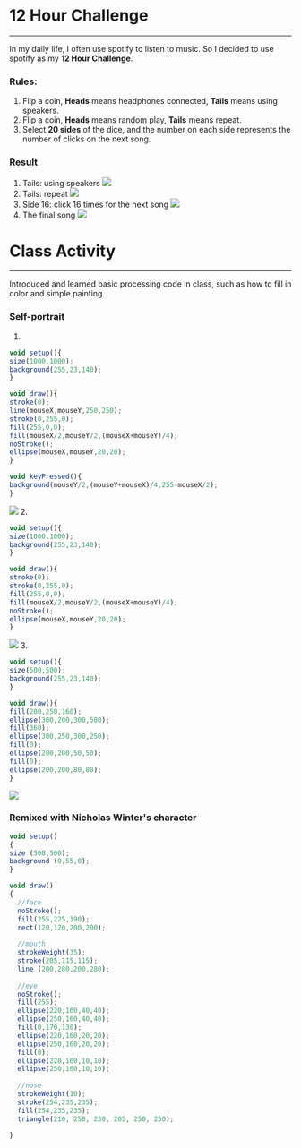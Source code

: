 # 12 Hour Challenge
***
In my daily life, I often use spotify to listen to music. So I decided to use spotify as my **12 Hour Challenge**.

### Rules:
1. Flip a coin, **Heads** means headphones connected, **Tails** means using speakers.
2. Flip a coin, **Heads** means random play, **Tails** means repeat.
3. Select **20 sides** of the dice, and the number on each side represents the number of clicks on the next song.

### Result

1. Tails: using speakers
![](https://github.com/GarveyMak123/Slave-to-the-Algorithm/blob/master/week%202/1.png)
2. Tails: repeat
![](https://github.com/GarveyMak123/Slave-to-the-Algorithm/blob/master/week%202/2.png)
3. Side 16: click 16 times for the next song
![](https://github.com/GarveyMak123/Slave-to-the-Algorithm/blob/master/week%202/4.png)
4. The final song
![](https://github.com/GarveyMak123/Slave-to-the-Algorithm/blob/master/week%202/3.png)
# Class Activity
***
Introduced and learned basic processing code in class, such as how to fill in color and simple painting.
### Self-portrait
1. 
```p5.js
void setup(){
size(1000,1000);
background(255,23,140);
}

void draw(){
stroke(0);
line(mouseX,mouseY,250,250);
stroke(0,255,0);
fill(255,0,0);
fill(mouseX/2,mouseY/2,(mouseX+mouseY)/4);
noStroke();
ellipse(mouseX,mouseY,20,20);
}

void keyPressed(){
background(mouseY/2,(mouseY+mouseX)/4,255-mouseX/2);
}
```
![](https://github.com/GarveyMak123/Slave-to-the-Algorithm/blob/master/week%202/5.png)
2.
```p5.js
void setup(){
size(1000,1000);
background(255,23,140);
}

void draw(){
stroke(0);
stroke(0,255,0);
fill(255,0,0);
fill(mouseX/2,mouseY/2,(mouseX+mouseY)/4);
noStroke();
ellipse(mouseX,mouseY,20,20);
}
```
![](https://github.com/GarveyMak123/Slave-to-the-Algorithm/blob/master/week%202/7.png)
3.
```p5.js
void setup(){
size(500,500);
background(255,23,140);
}

void draw(){
fill(200,250,160);
ellipse(300,200,300,500);
fill(360);
ellipse(300,250,300,250);
fill(0);
ellipse(200,200,50,50);
fill(0);
ellipse(200,200,80,80);
}
```
![](https://github.com/GarveyMak123/Slave-to-the-Algorithm/blob/master/week%202/6.png)
### Remixed with Nicholas Winter's character
```p5.js
void setup()
{
size (500,500); 
background (0,55,0); 
}

void draw() 
{
  //face
  noStroke(); 
  fill(255,225,190); 
  rect(120,120,200,200); 
  
  //mouth
  strokeWeight(35); 
  stroke(205,115,115); 
  line (200,280,200,280); 
  
  //eye
  noStroke(); 
  fill(255); 
  ellipse(220,160,40,40); 
  ellipse(250,160,40,40); 
  fill(0,170,130); 
  ellipse(220,160,20,20); 
  ellipse(250,160,20,20); 
  fill(0); 
  ellipse(220,160,10,10); 
  ellipse(250,160,10,10); 
  
  //nose 
  strokeWeight(10); 
  stroke(254,235,235);
  fill(254,235,235);
  triangle(210, 250, 230, 205, 250, 250);
 
}
```
![]()
